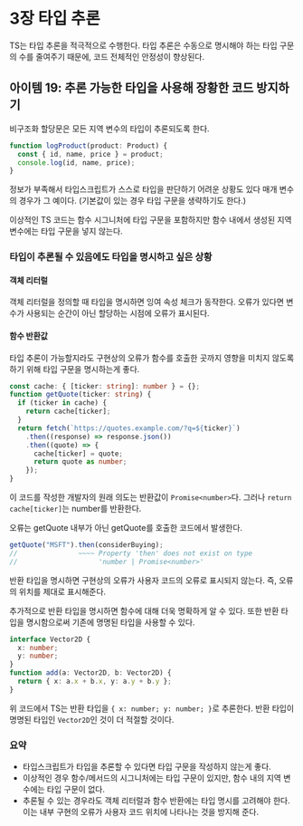 # 3장 타입 추론

TS는 타입 추론을 적극적으로 수행한다.
타입 추론은 수동으로 명시해야 하는 타입 구문의 수를 줄여주기 때문에, 코드 전체적인 안정성이 향상된다.

## 아이템 19: 추론 가능한 타입을 사용해 장황한 코드 방지하기

비구조화 할당문은 모든 지역 변수의 타입이 추론되도록 한다.

```ts
function logProduct(product: Product) {
  const { id, name, price } = product;
  console.log(id, name, price);
}
```

정보가 부족해서 타입스크립트가 스스로 타입을 판단하기 어려운 상황도 있다
매개 변수의 경우가 그 예이다. (기본값이 있는 경우 타입 구문을 생략하기도 한다.)

이상적인 TS 코드는 함수 시그니처에 타입 구문을 포함하지만
함수 내에서 생성된 지역 변수에는 타입 구문을 넣지 않는다.

### 타입이 추론될 수 있음에도 타입을 명시하고 싶은 상황

#### 객체 리터럴

객체 리터럴을 정의할 때 타입을 명시하면 잉여 속성 체크가 동작한다.
오류가 있다면 변수가 사용되는 순간이 아닌 할당하는 시점에 오류가 표시된다.

#### 함수 반환값

타입 추론이 가능할지라도 구현상의 오류가 함수를 호출한 곳까지 영향을 미치지 않도록 하기 위해 타입 구문을 명시하는게 좋다.

```ts
const cache: { [ticker: string]: number } = {};
function getQuote(ticker: string) {
  if (ticker in cache) {
    return cache[ticker];
  }
  return fetch(`https://quotes.example.com/?q=${ticker}`)
    .then((response) => response.json())
    .then((quote) => {
      cache[ticker] = quote;
      return quote as number;
    });
}
```

이 코드를 작성한 개발자의 원래 의도는 반환값이 `Promise<number>`다.
그러나 `return cache[ticker]`는 number를 반환한다.

오류는 getQuote 내부가 아닌 getQuote를 호출한 코드에서 발생한다.

```ts
getQuote("MSFT").then(considerBuying);
//               ~~~~ Property 'then' does not exist on type
//                    'number | Promise<number>'
```

반환 타입을 명시하면 구현상의 오류가 사용자 코드의 오류로 표시되지 않는다.
즉, 오류의 위치를 제대로 표시해준다.

추가적으로 반환 타입을 명시하면 함수에 대해 더욱 명확하게 알 수 있다.
또한 반환 타입을 명시함으로써 기존에 명명된 타입을 사용할 수 있다.

```ts
interface Vector2D {
  x: number;
  y: number;
}
function add(a: Vector2D, b: Vector2D) {
  return { x: a.x + b.x, y: a.y + b.y };
}
```

위 코드에서 TS는 반환 타입을 `{ x: number; y: number; }`로 추론한다.
반환 타입이 명명된 타입인 `Vector2D`인 것이 더 적절할 것이다.

### 요약

- 타입스크립트가 타입을 추론할 수 있다면 타입 구문을 작성하지 않는게 좋다.
- 이상적인 경우 함수/메서드의 시그니처에는 타입 구문이 있지만, 함수 내의 지역 변수에는 타입 구문이 없다.
- 추론될 수 있는 경우라도 객체 리터럴과 함수 반환에는 타입 명시를 고려해야 한다.
  이는 내부 구현의 오류가 사용자 코드 위치에 나타나는 것을 방지해 준다.
